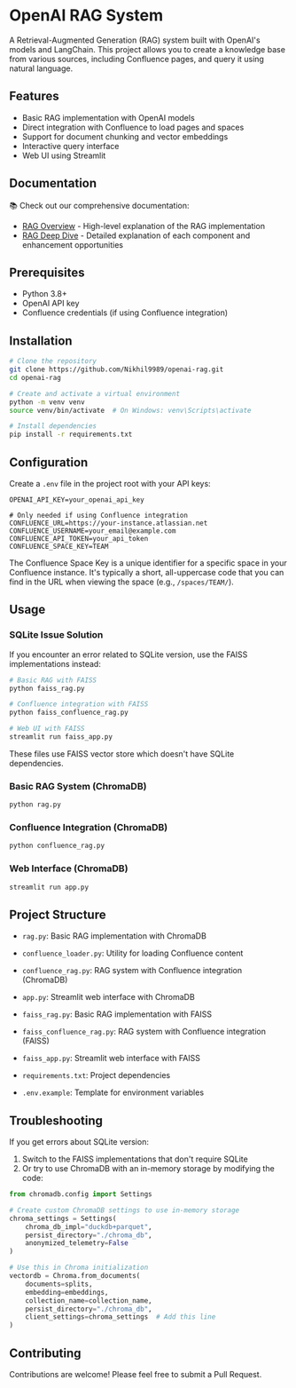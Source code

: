 # OpenAI RAG System

A Retrieval-Augmented Generation (RAG) system built with OpenAI's models and LangChain. This project allows you to create a knowledge base from various sources, including Confluence pages, and query it using natural language.

## Features

- Basic RAG implementation with OpenAI models
- Direct integration with Confluence to load pages and spaces
- Support for document chunking and vector embeddings
- Interactive query interface
- Web UI using Streamlit

## Documentation

📚 Check out our comprehensive documentation:

- [RAG Overview](docs/RAG_Overview.md) - High-level explanation of the RAG implementation
- [RAG Deep Dive](docs/RAG_Deep_Dive.md) - Detailed explanation of each component and enhancement opportunities

## Prerequisites

- Python 3.8+
- OpenAI API key
- Confluence credentials (if using Confluence integration)

## Installation

```bash
# Clone the repository
git clone https://github.com/Nikhil9989/openai-rag.git
cd openai-rag

# Create and activate a virtual environment
python -m venv venv
source venv/bin/activate  # On Windows: venv\Scripts\activate

# Install dependencies
pip install -r requirements.txt
```

## Configuration

Create a `.env` file in the project root with your API keys:

```
OPENAI_API_KEY=your_openai_api_key

# Only needed if using Confluence integration
CONFLUENCE_URL=https://your-instance.atlassian.net
CONFLUENCE_USERNAME=your_email@example.com
CONFLUENCE_API_TOKEN=your_api_token
CONFLUENCE_SPACE_KEY=TEAM
```

The Confluence Space Key is a unique identifier for a specific space in your Confluence instance. It's typically a short, all-uppercase code that you can find in the URL when viewing the space (e.g., `/spaces/TEAM/`).

## Usage

### SQLite Issue Solution

If you encounter an error related to SQLite version, use the FAISS implementations instead:

```bash
# Basic RAG with FAISS
python faiss_rag.py

# Confluence integration with FAISS
python faiss_confluence_rag.py

# Web UI with FAISS
streamlit run faiss_app.py
```

These files use FAISS vector store which doesn't have SQLite dependencies.

### Basic RAG System (ChromaDB)

```bash
python rag.py
```

### Confluence Integration (ChromaDB)

```bash
python confluence_rag.py
```

### Web Interface (ChromaDB)

```bash
streamlit run app.py
```

## Project Structure

- `rag.py`: Basic RAG implementation with ChromaDB
- `confluence_loader.py`: Utility for loading Confluence content
- `confluence_rag.py`: RAG system with Confluence integration (ChromaDB)
- `app.py`: Streamlit web interface with ChromaDB

- `faiss_rag.py`: Basic RAG implementation with FAISS
- `faiss_confluence_rag.py`: RAG system with Confluence integration (FAISS)
- `faiss_app.py`: Streamlit web interface with FAISS

- `requirements.txt`: Project dependencies
- `.env.example`: Template for environment variables

## Troubleshooting

If you get errors about SQLite version:

1. Switch to the FAISS implementations that don't require SQLite
2. Or try to use ChromaDB with an in-memory storage by modifying the code:

```python
from chromadb.config import Settings

# Create custom ChromaDB settings to use in-memory storage
chroma_settings = Settings(
    chroma_db_impl="duckdb+parquet",
    persist_directory="./chroma_db",
    anonymized_telemetry=False
)

# Use this in Chroma initialization
vectordb = Chroma.from_documents(
    documents=splits,
    embedding=embeddings,
    collection_name=collection_name,
    persist_directory="./chroma_db",
    client_settings=chroma_settings  # Add this line
)
```

## Contributing

Contributions are welcome! Please feel free to submit a Pull Request.
